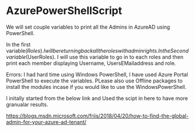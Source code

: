 # AzurePowerShellScript
We will set couple variables to print all the Admins in AzureAD using PowerShell.

In the first variable($Roles). I will be returning back all the roles with admin rights.
In the Second variable ($UserRoles). I will use this variable to go in to each roles and then print each member displaying Username, UsersEMailaddress and role.

Errors: I had hard time using Windows PowerShell, I have used Azure Portal PowerShell to execute the variables. PLease also use Offline packages to install the modules incase if you would like to use the WindowsPowerShell.


I initally started from the below link and Used the scipt in here to have more granualar results.

https://blogs.msdn.microsoft.com/friis/2018/04/20/how-to-find-the-global-admin-for-your-azure-ad-tenant/
